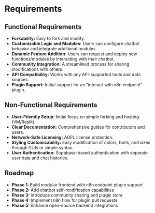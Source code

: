 # Requirements

## Functional Requirements

- **Forkability:** Easy to fork and modify.
- **Customizable Logic and Modules:** Users can configure chatbot behavior and integrate additional modules.
- **Dynamic Feature Addition:** Users can request and deploy new functions/modules by interacting with their chatbot.
- **Community Integration:** A streamlined process for sharing modifications with others.
- **API Compatibility:** Works with any API-supported tools and data sources.
- **Plugin Support:** Initial support for an "interact with n8n endpoint" plugin.

## Non-Functional Requirements

- **User-Friendly Setup:** Initial focus on simple forking and hosting (VM/Replit).
- **Clear Documentation:** Comprehensive guides for contributors and users.
- **Network-Safe Licensing:** AGPL license protection.
- **Styling Customizability:** Easy modification of colors, fonts, and sizes through GUIs or simple syntax.
- **User Authentication:** Supabase-based authentication with separate user data and chat histories.

## Roadmap

- **Phase 1:** Build modular frontend with n8n endpoint plugin support
- **Phase 2:** Add chatbot self-modification capabilities
- **Phase 3:** Introduce community sharing and plugin store
- **Phase 4:** Implement n8n flow for plugin pull requests
- **Phase 5:** Enhance open-source backend integrations 